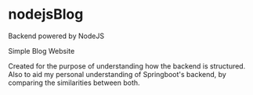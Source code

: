 # nodejsBlog
Backend powered by NodeJS

Simple Blog Website

Created for the purpose of understanding how the backend is structured.
Also to aid my personal understanding of Springboot's backend, by comparing the similarities between both.
